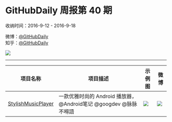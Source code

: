 # GitHubDaily 周报第 40 期

收纳时间：2016-9-12 - 2016-9-18

微博：[@GitHubDaily](https://weibo.com/GitHubDaily)    
知乎：[@GitHubDaily](https://www.zhihu.com/people/githubdaily)

![](https://raw.githubusercontent.com/GitHubDaily/GitHubDaily/master/assets/weixin.png)

---

项目名称 | 项目描述 | 示例图 | 微博
--- | --- | --- | ---
[StylishMusicPlayer](https://github.com/ryanhoo/StylishMusicPlayer) | 一款优雅时尚的 Android 播放器， @Android笔记 @googdev @脉脉不嘚語 | ![](http://ww4.sinaimg.cn/large/006fiYtfjw1f7y3edtqxyj31kw1xr7wh.jpg) | [![](https://raw.githubusercontent.com/GitHubDaily/GitHubDaily/master/assets/sina_logo.png)](https://weibo.com/5722964389/E8T1m8l8K)
